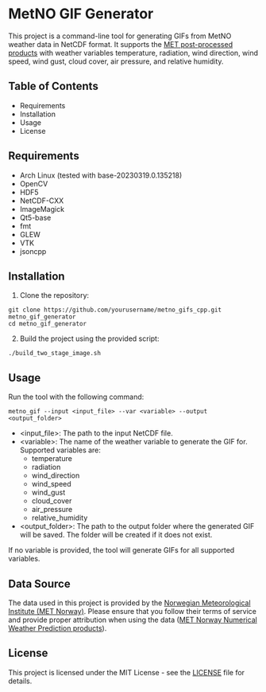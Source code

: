 # MetNO GIF Generator

This project is a command-line tool for generating GIFs from MetNO weather data in NetCDF format.
It supports the [MET post-processed products](https://thredds.met.no/thredds/metno.html) with weather variables
temperature, radiation, wind direction, wind speed, wind gust, cloud cover, air pressure, and relative humidity.

## Table of Contents

- Requirements
- Installation
- Usage
- License

## Requirements

- Arch Linux (tested with base-20230319.0.135218)
- OpenCV
- HDF5
- NetCDF-CXX
- ImageMagick
- Qt5-base
- fmt
- GLEW
- VTK
- jsoncpp

## Installation

1. Clone the repository:
```
git clone https://github.com/yourusername/metno_gifs_cpp.git metno_gif_generator
cd metno_gif_generator
```
2. Build the project using the provided script:
```
./build_two_stage_image.sh
```

## Usage

Run the tool with the following command:
```
metno_gif --input <input_file> --var <variable> --output <output_folder>
```
- <input_file>: The path to the input NetCDF file.
- \<variable\>: The name of the weather variable to generate the GIF for. Supported variables are:
    * temperature
    * radiation
    * wind_direction
    * wind_speed
    * wind_gust
    * cloud_cover
    * air_pressure
    * relative_humidity
- <output_folder>: The path to the output folder where the generated GIF will be saved. The folder will be created if it does not exist.

If no variable is provided, the tool will generate GIFs for all supported variables.

## Data Source
The data used in this project is provided by the [Norwegian Meteorological Institute (MET Norway)](https://www.met.no/en).
Please ensure that you follow their terms of service and provide proper attribution when using the data ([MET Norway Numerical Weather Prediction products](https://thredds.met.no/thredds/metno.html)).

## License

This project is licensed under the MIT License - see the [LICENSE](https://mit-license.org/) file for details.
